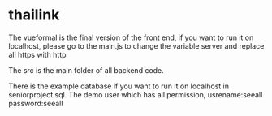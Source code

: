 # thailink
The vueformal is the final version of the front end, if you want to run it on localhost, please go to the main.js to change the variable server and replace all https with http

The src is the main folder of all backend code.

There is the example database if you want to run it on localhost in seniorproject.sql. The demo user which has all permission, usrename:seeall password:seeall
